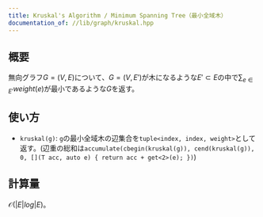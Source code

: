 ```yaml
---
title: Kruskal's Algorithm / Minimum Spanning Tree（最小全域木）
documentation_of: //lib/graph/kruskal.hpp
---
```


## 概要
無向グラフ$G=(V,E)$について、$G=(V,E')$が木になるような$E'\subset E$の中で$\sum_{e\in E'}weight(e)$が最小であるような$G$を返す。

## 使い方
- `kruskal(g)`: `g`の最小全域木の辺集合を`tuple<index, index, weight>`として返す。(辺重の総和は`accumulate(cbegin(kruskal(g)), cend(kruskal(g)), 0, [](T acc, auto e) { return acc + get<2>(e); })`)

## 計算量
$\mathcal{O}(|E|log|E)$。
